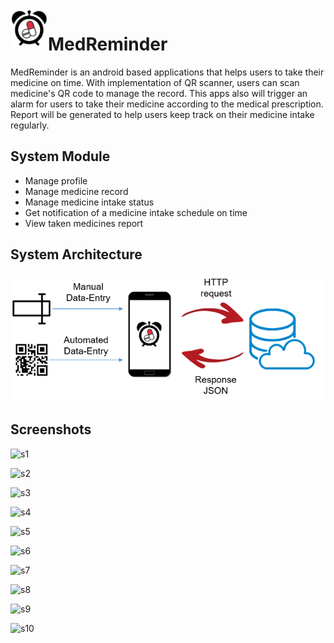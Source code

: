 <img src="https://github.com/NURULFARAHINirwanshah/MedReminder/blob/master/app/src/main/res/drawable/logo.png" align="left" width="60px">

# MedReminder
MedReminder is an android based applications that helps users to take their medicine on time. With implementation of QR scanner, users can scan medicine's QR code to manage the record. This apps also will trigger an alarm for users to take their medicine according to the medical prescription. Report will be generated to help users keep track on their medicine intake regularly.
 
## System Module
* Manage profile
*	Manage medicine record
*	Manage medicine intake status
*	Get notification of a medicine intake schedule on time
*	View taken medicines report

## System Architecture
![ss1](https://github.com/NURULFARAHINirwanshah/MedReminder/blob/master/screenshots/architecture.png)

## Screenshots
![s1](https://github.com/NURULFARAHINirwanshah/MedReminder/blob/master/screenshots/s1.png)

![s2](https://github.com/NURULFARAHINirwanshah/MedReminder/blob/master/screenshots/s2.png)

![s3](https://github.com/NURULFARAHINirwanshah/MedReminder/blob/master/screenshots/s3.png)

![s4](https://github.com/NURULFARAHINirwanshah/MedReminder/blob/master/screenshots/s4.png)

![s5](https://github.com/NURULFARAHINirwanshah/MedReminder/blob/master/screenshots/s5.png)

![s6](https://github.com/NURULFARAHINirwanshah/MedReminder/blob/master/screenshots/s6.png)

![s7](https://github.com/NURULFARAHINirwanshah/MedReminder/blob/master/screenshots/s7.png)

![s8](https://github.com/NURULFARAHINirwanshah/MedReminder/blob/master/screenshots/s8.png)

![s9](https://github.com/NURULFARAHINirwanshah/MedReminder/blob/master/screenshots/s9.png)

![s10](https://github.com/NURULFARAHINirwanshah/MedReminder/blob/master/screenshots/s10.png)
